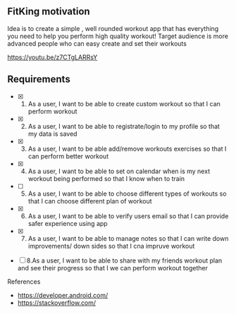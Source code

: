 ## FitKing motivation

Idea is to create a simple , well rounded workout app that has everything you need to help you perform high quality workout!
Target audience is more advanced people who can easy create and set their workouts

https://youtu.be/z7CTgLARRsY

## Requirements


- [x] 1. As a user, I want to be able to create custom workout so that I can perform workout
- [x] 2. As a user, I want to be able to registrate/login to my profile so that my data is saved
- [x] 3. As a user, I want to be able add/remove workouts exercises so that I can perform better workout
- [x] 4. As a user, I want to be able to set on calendar when is my next workout being performed so that I know when to train
- [ ] 5. As a user, I want to be able to choose different types of workouts so that I can choose different plan of workout
- [x] 6. As a user, I want to be able to verify users email so that I can provide safer experience using app
- [x] 7. As a user, I want to be able to manage notes so that I can write down  improvements/ down sides so that I cna impruve workout
- [ ] 8.As a user, I want to be able to share with my friends workout plan and see their progress so that I we can perform workout together


References

- https://developer.android.com/
- https://stackoverflow.com/


